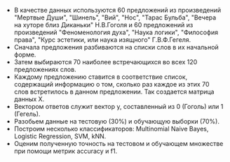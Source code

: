 - В качестве данных используются 60 предложений из произведений "Мертвые Души", "Шинель", "Вий", "Нос", "Тарас Бульба", "Вечера на хуторе близ Диканьки" Н.В.Гоголя и 60 предложений из произведений "Феноменология духа", "Наука логики", "Философия права", "Курс эстетики, или наука изящного" Г.В.Ф.Гегеля.<br/>
- Сначала предложения разбиваются на списки слов в их начальной форме.<br/>
- Затем выбираются 70 наиболее встречающихся во всех 120 предложениях слов.<br/>
- Каждому предложению ставится в соответствие список, содержащий информацию о том, сколько раз каждое из этих 70 слов встретилось в данном предложении. Так создается матрица данных X.<br/>
- Вектором ответов служит вектор y, составленный из 0 (Гоголь) или 1 (Гегель).<br/>
- Разобьем данные на тестовую (30%) и обучающую выборки (70%).<br/>
- Построим несколько классификаторов: Multinomial Naive Bayes, Logistic Regression, SVM, kNN.<br/>
- Оценим полученную точность на тестовом и обучающем множестве при помощи метрик accuracy и f1.

